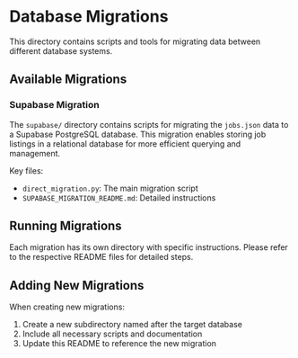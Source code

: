 # Database Migrations

This directory contains scripts and tools for migrating data between different database systems.

## Available Migrations

### Supabase Migration

The `supabase/` directory contains scripts for migrating the `jobs.json` data to a Supabase PostgreSQL database. This migration enables storing job listings in a relational database for more efficient querying and management.

Key files:

- `direct_migration.py`: The main migration script
- `SUPABASE_MIGRATION_README.md`: Detailed instructions

## Running Migrations

Each migration has its own directory with specific instructions. Please refer to the respective README files for detailed steps.

## Adding New Migrations

When creating new migrations:

1. Create a new subdirectory named after the target database
2. Include all necessary scripts and documentation
3. Update this README to reference the new migration
